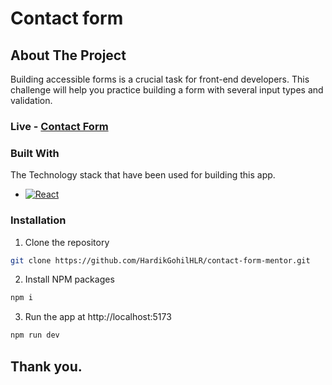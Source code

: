 # Contact form

<!-- ABOUT THE PROJECT -->
## About The Project

Building accessible forms is a crucial task for front-end developers. This challenge will help you practice building a form with several input types and validation.

### Live - **[Contact Form](https://contact-form-mentor.netlify.app/)**


### Built With
The Technology stack that have been used for building this app.

* [![React][React.js]][React-url]


### Installation

1.  Clone the repository
```sh
git clone https://github.com/HardikGohilHLR/contact-form-mentor.git
```
2. Install NPM packages
```sh
npm i
```
3. Run the app at http://localhost:5173
```sh
npm run dev
```

[React.js]: https://img.shields.io/badge/React-20232A?style=for-the-badge&logo=react&logoColor=61DAFB
[React-url]: https://reactjs.org/

## Thank you.
